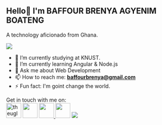 ## Hello👋 I'm BAFFOUR BRENYA AGYENIM BOATENG


A technology aficionado from Ghana.

![](https://komarev.com/ghpvc/?username=uglyboy77&color=yellowgreen&style=for-the-badge&lable=PROFILE+VIEW)


- 🔭 I’m currently studying at KNUST. 
- 🌱 I’m currently learning Angular & Node.js 
- 💬 Ask me about Web Development
- 📫 How to reach me: 
<b>baffourbrenya@gmail.com</b>
- ⚡ Fun fact: I'm goint change the world.

Get in touch with me on:
<br>
<a href="https://twitter.com/theuglyboy__"><img src="https://cdn-1.webcatalog.io/catalog/twitter/twitter-icon-filled-256.png?v=1727791318085" alt="theuglyboy__" style="width:40px;"></a>
<a href="https://www.linkedin.com/in/agyenim-boateng-476865330?utm_source=share&utm_campaign=share_via&utm_content=profile&utm_medium=ios_app"><img src="https://encrypted-tbn0.gstatic.com/images?q=tbn:ANd9GcRokEYt0yyh6uNDKL8uksVLlhZ35laKNQgZ9g&s" style="width:40px;"></a>
<a href="https://www.instagram.com/theuglyboy._?igsh=MTQxbTNyemlzZXpudQ%3D%3D&utm_source=qr"><img src="https://upload.wikimedia.org/wikipedia/commons/9/95/Instagram_logo_2022.svg" style="width:40px;"></img>
<a href="https://snapchat.com/t/CQQmDL9W"><img src="https://avatars.githubusercontent.com/u/40505220?s=280&v=4" style="width:40px;"></a>
<picture>
  <source
    srcset="https://github-readme-stats.vercel.app/api?username=uglyboy77&show_icons=true&theme=dark"
    media="(prefers-color-scheme: dark)"
  />
  <source
    srcset="https://github-readme-stats.vercel.app/api?username=uglyboy77&show_icons=true"
    media="(prefers-color-scheme: light), (prefers-color-scheme: no-preference)"
  />
  <img src="https://github-readme-stats.vercel.app/api?username=uglyboy77&show_icons=true" />
</picture>

